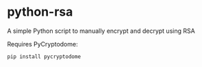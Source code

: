 # python-rsa
A simple Python script to manually encrypt and decrypt using RSA

Requires PyCryptodome:
```
pip install pycryptodome
```
